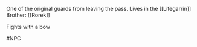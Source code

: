 One of the original guards from leaving the pass. 
Lives in the [[Lifegarrin]]
Brother: [[Rorek]]

Fights with a bow

#NPC 